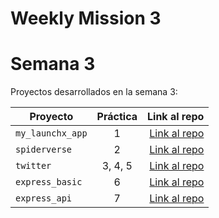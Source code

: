 # Weekly Mission 3
# Semana 3 

Proyectos desarrollados en la semana 3:

| Proyecto | Práctica | Link al repo |
| ------------- |:-------------:| -----:|
|`my_launchx_app`|1|[Link al repo](https://github.com/RaulGuereca/my_launchx_app)|
|`spiderverse`|2|[Link al repo](https://github.com/RaulGuereca/spiderverse)|
|`twitter`|3, 4, 5|[Link al repo](https://github.com/RaulGuereca/twitter)|
|`express_basic`|6|[Link al repo](https://github.com/RaulGuereca/express_basic)|
|`express_api`|7|[Link al repo](https://github.com/RaulGuereca/express_api)|
